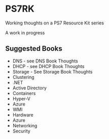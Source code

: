 # PS7RK

Working thoughts on a PS7 Resource Kit series

A work in progress

## Suggested Books

* DNS - see DNS Book Thoughts
* DHCP - see DHCP Book Thoughts
* Storage - See Storage Book Thoughts
* Clustering
* .NET
* Active Directory
* Containers
* Hyper-V
* Azure
* WMI
* Hardware
* Azure
* Networking
* Security


 

